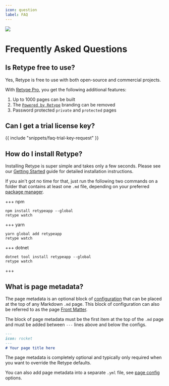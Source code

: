 ```yaml
---
icon: question
label: FAQ
---
```

![](/static/headers/header-15.png)

# Frequently Asked Questions

## Is Retype free to use?

Yes, Retype is free to use with both open-source and commercial projects.

With [Retype Pro](/pro.md), you get the following additional features:

1. Up to 1000 pages can be built
2. The [`Powered by Retype`](/GoL%20frontend/project.md#poweredbyretype) branding can be removed
3. Password protected `private` and `protected` pages

## Can I get a trial license key?

{{ include "snippets/faq-trial-key-request" }}

## How do I install Retype?

Installing Retype is super simple and takes only a few seconds. Please see our [Getting Started](/Node/getting-started.md) guide for detailed installation instructions.

If you ain't got no time for that, just run the following two commands on a folder that contains at least one `.md` file, depending on your preferred [package manager](/Node/getting-started.md#prerequisites).

+++ npm
```
npm install retypeapp --global
retype watch
```
+++ yarn
```
yarn global add retypeapp
retype watch
```
+++ dotnet
```
dotnet tool install retypeapp --global
retype watch
```
+++

## What is page metadata?

The page metadata is an optional block of [configuration](/GoL%20frontend/page.md) that can be placed at the top of any Markdown `.md` page. This block of configuration can also be referred to as the page [Front Matter](https://jekyllrb.com/docs/front-matter/).

The block of page metadata must be the first item at the top of the `.md` page and must be added between `---` lines above and below the configs.

```md sample.md
---
icon: rocket
---
# Your page title here
```

The page metadata is completely optional and typically only required when you want to override the Retype defaults.

You can also add page metadata into a separate `.yml` file, see [page config](/GoL%20frontend/page.md#separate-yml-file) options.

